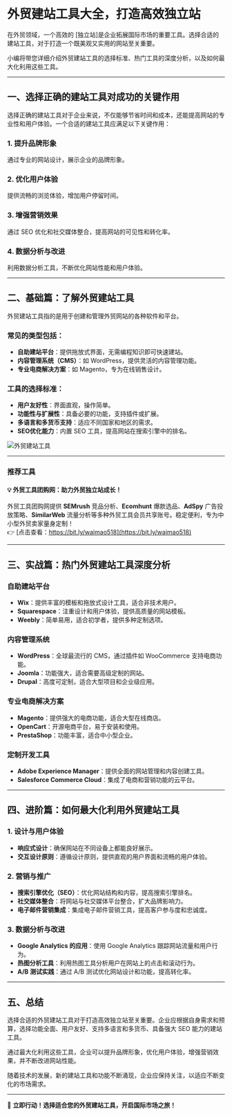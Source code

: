 # 外贸建站工具大全，打造高效独立站

在外贸领域，一个高效的 [独立站]是企业拓展国际市场的重要工具。选择合适的建站工具，对于打造一个既美观又实用的网站至关重要。

小编将带您详细介绍外贸建站工具的选择标准、热门工具的深度分析，以及如何最大化利用这些工具。

---

## 一、选择正确的建站工具对成功的关键作用

选择正确的建站工具对于企业来说，不仅能够节省时间和成本，还能提高网站的专业性和用户体验。一个合适的建站工具应满足以下关键作用：

### 1. 提升品牌形象

通过专业的网站设计，展示企业的品牌形象。

### 2. 优化用户体验

提供流畅的浏览体验，增加用户停留时间。

### 3. 增强营销效果

通过 SEO 优化和社交媒体整合，提高网站的可见性和转化率。

### 4. 数据分析与改进

利用数据分析工具，不断优化网站性能和用户体验。

---

## 二、基础篇：了解外贸建站工具

外贸建站工具指的是用于创建和管理外贸网站的各种软件和平台。

### 常见的类型包括：

- **自助建站平台**：提供拖放式界面，无需编程知识即可快速建站。
- **内容管理系统（CMS）**：如 WordPress，提供灵活的内容管理功能。
- **专业电商解决方案**：如 Magento，专为在线销售设计。

### 工具的选择标准：

- **用户友好性**：界面直观，操作简单。
- **功能性与扩展性**：具备必要的功能，支持插件或扩展。
- **多语言和多货币支持**：适应不同国家和地区的需求。
- **SEO优化能力**：内置 SEO 工具，提高网站在搜索引擎中的排名。

![外贸建站工具](https://cdn.10100.com/content/22810bcd87774b9fa8bce37c1d87bf76.png)

---

### **推荐工具**

#### 💡 **外贸工具团购网：助力外贸独立站成长！**
外贸工具团购网提供 **SEMrush** 竞品分析、**Ecomhunt** 爆款选品、**AdSpy** 广告投放策略、**SimilarWeb** 流量分析等多种外贸工具会员共享账号。稳定便利，专为中小型外贸卖家量身定制！  
👉 [点击查看：https://bit.ly/waimao518](https://bit.ly/waimao518)

---

## 三、实战篇：热门外贸建站工具深度分析

### 自助建站平台

- **Wix**：提供丰富的模板和拖放式设计工具，适合非技术用户。
- **Squarespace**：注重设计和用户体验，提供高质量的网站模板。
- **Weebly**：简单易用，适合初学者，提供多种定制选项。

### 内容管理系统

- **WordPress**：全球最流行的 CMS，通过插件如 WooCommerce 支持电商功能。
- **Joomla**：功能强大，适合需要高级定制的网站。
- **Drupal**：高度可定制，适合大型项目和企业级应用。

### 专业电商解决方案

- **Magento**：提供强大的电商功能，适合大型在线商店。
- **OpenCart**：开源电商平台，易于安装和使用。
- **PrestaShop**：功能丰富，适合中小型企业。

### 定制开发工具

- **Adobe Experience Manager**：提供全面的网站管理和内容创建工具。
- **Salesforce Commerce Cloud**：集成了电商和营销功能的云平台。

---

## 四、进阶篇：如何最大化利用外贸建站工具

### 1. 设计与用户体验

- **响应式设计**：确保网站在不同设备上都能良好展示。
- **交互设计原则**：遵循设计原则，提供直观的用户界面和流畅的用户体验。

### 2. 营销与推广

- **搜索引擎优化（SEO）**：优化网站结构和内容，提高搜索引擎排名。
- **社交媒体整合**：将网站与社交媒体平台整合，扩大品牌影响力。
- **电子邮件营销集成**：集成电子邮件营销工具，提高客户参与度和忠诚度。

### 3. 数据分析与改进

- **Google Analytics 的应用**：使用 Google Analytics 跟踪网站流量和用户行为。
- **热图分析工具**：利用热图工具分析用户在网站上的点击和滚动行为。
- **A/B 测试实践**：通过 A/B 测试优化网站设计和功能，提高转化率。

---

## 五、总结

选择合适的外贸建站工具对于打造高效独立站至关重要。企业应根据自身需求和预算，选择功能全面、用户友好、支持多语言和多货币、具备强大 SEO 能力的建站工具。

通过最大化利用这些工具，企业可以提升品牌形象，优化用户体验，增强营销效果，并不断改进网站性能。

随着技术的发展，新的建站工具和功能不断涌现，企业应保持关注，以适应不断变化的市场需求。

---

📢 **立即行动！选择适合您的外贸建站工具，开启国际市场之旅！**
